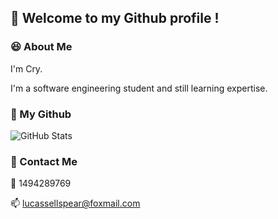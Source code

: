 ## :heartbeat: Welcome to my Github profile !

### :satisfied: About Me

I'm Cry. 

I'm a software engineering student and still learning expertise.

### :turtle: My Github

![GitHub Stats](https://github-readme-stats.vercel.app/api?username=Cr-y&count_private=true&show_icons=true)


### :couple: Contact Me

:penguin: 1494289769

:mailbox: lucassellspear@foxmail.com
